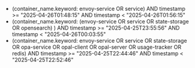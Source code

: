 - (container_name.keyword: envoy-service OR  service) AND timestamp >= "2025-04-26T01:48:15" AND timestamp < "2025-04-26T01:56:15"
- (container_name.keyword: (envoy-service OR service OR state-storage OR opensearch) )  AND timestamp >= "2025-04-25T23:55:56" AND timestamp < "2025-04-26T00:03:55"
- (container_name.keyword: envoy-service OR service OR state-storage OR opa-service OR opal-client OR opal-server OR usage-tracker OR redis) AND timestamp >= "2025-04-25T22:44:46" AND timestamp < "2025-04-25T22:52:46"